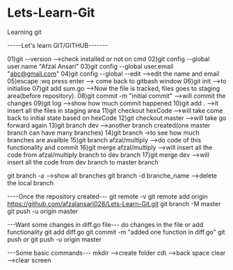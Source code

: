 # Lets-Learn-Git
Learning git

-----Let's learn GIT/GITHUB-------

01)git --version   -->check installed or not on cmd
02)git config --global user.name "Afzal Ansari"
03)git config --global user.email "abc@gmail.com"
04)git config --global --edit  -->edit the name and email
05)escape :wq press enter  --> come back to gitbash window
06)git init  -->to initialise
07)git add sum.go  -->Now the file is tracked, files goes to staging area(before repository).
08)git commit -m "initial commit"  -->will commit the changes
09)git log  -->show how much commit happened
10)git add . -->it insert all the files in staging area
11)git checkout hexCode  -->will take come back to initial state based on hexCode
12)git checkout master   -->will take go forward again
13)git branch dev    -->another branch created(one master branch can have many branches)
14)git branch    ->to see how much branches are availble
15)git branch afzal/multiply  -->do code of this functionality and commit
16)git merge afzal/multiply  -->will insert all the code from afzal/multiply branch to dev branch
17)git merge dev             -->will insert all the code from dev branch to master branch


git branch -a  -->show all branches
git branch -d branche_name  -->delete the local branch


----Once the repository created---
git remote -v
git remote add origin https://github.com/afzalansari028/Lets-Learn-Git.git
git branch -M master
git push -u origin master


---Want some changes in diff.go file---
do changes in the file or add functionality
git add diff.go
git commit -m "added one function in diff.go"
git push or  git push -u origin master




---Some basic commands---
mkdir -->create folder
cd\   -->back space
clear -->clear screen
